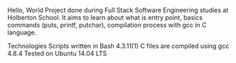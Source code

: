 
Hello, World
Project done during Full Stack Software Engineering studies at Holberton School. It aims to learn about what is entry point, basics commands (puts, printf, putchar), compilation process with gcc in C language.

Technologies
Scripts written in Bash 4.3.11(1)
C files are compiled using gcc 4.8.4
Tested on Ubuntu 14.04 LTS
